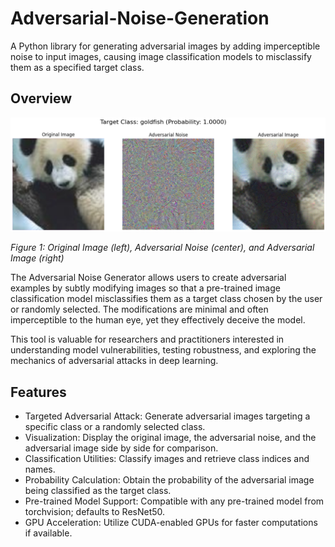 # Adversarial-Noise-Generation

A Python library for generating adversarial images by adding imperceptible noise to input images, causing image classification models to misclassify them as a specified target class.

## Overview

![Adversarial Example](results/adversarial_noise_example.png)

*Figure 1: Original Image (left), Adversarial Noise (center), and Adversarial Image (right)*


The Adversarial Noise Generator allows users to create adversarial examples by subtly modifying images so that a pre-trained image classification model misclassifies them as a target class chosen by the user or randomly selected. The modifications are minimal and often imperceptible to the human eye, yet they effectively deceive the model.

This tool is valuable for researchers and practitioners interested in understanding model vulnerabilities, testing robustness, and exploring the mechanics of adversarial attacks in deep learning.

## Features

* Targeted Adversarial Attack: Generate adversarial images targeting a specific class or a randomly selected class.
* Visualization: Display the original image, the adversarial noise, and the adversarial image side by side for comparison.
* Classification Utilities: Classify images and retrieve class indices and names.
* Probability Calculation: Obtain the probability of the adversarial image being classified as the target class.
* Pre-trained Model Support: Compatible with any pre-trained model from torchvision; defaults to ResNet50.
* GPU Acceleration: Utilize CUDA-enabled GPUs for faster computations if available.
